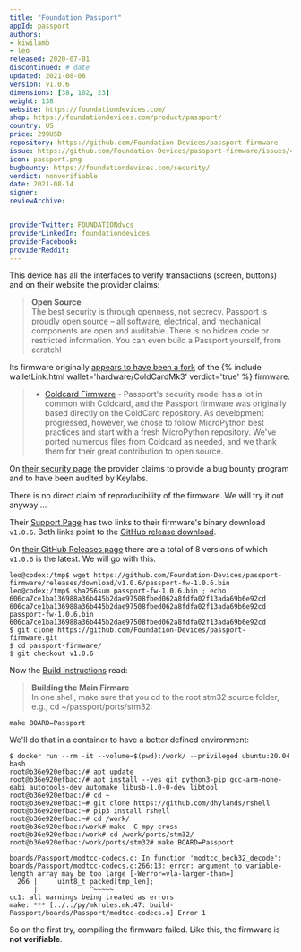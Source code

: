 ```yaml
---
title: "Foundation Passport"
appId: passport
authors:
- kiwilamb
- leo
released: 2020-07-01
discontinued: # date
updated: 2021-08-06
version: v1.0.6
dimensions: [38, 102, 23]
weight: 138
website: https://foundationdevices.com/
shop: https://foundationdevices.com/product/passport/
country: US
price: 299USD
repository: https://github.com/Foundation-Devices/passport-firmware
issue: https://github.com/Foundation-Devices/passport-firmware/issues/40
icon: passport.png
bugbounty: https://foundationdevices.com/security/
verdict: nonverifiable
date: 2021-08-14
signer: 
reviewArchive:


providerTwitter: FOUNDATIONdvcs
providerLinkedIn: foundationdevices
providerFacebook: 
providerReddit: 
---
```


This device has all the interfaces to verify transactions (screen, buttons) and
on their website the provider claims:

> **Open Source**<br>
  The best security is through openness, not secrecy. Passport is proudly
  open source – all software, electrical, and mechanical components are open and
  auditable. There is no hidden code or restricted information. You can even
  build a Passport yourself, from scratch!

Its firmware originally
[appears to have been a fork](https://github.com/Foundation-Devices/passport-firmware#open-source-components)
of the {% include walletLink.html wallet='hardware/ColdCardMk3' verdict='true' %}
firmware:

> * [Coldcard Firmware](https://github.com/Coldcard/firmware) - Passport's
  security model has a lot in common with Coldcard, and the Passport firmware
  was originally based directly on the ColdCard repository. As development
  progressed, however, we chose to follow MicroPython best practices and start
  with a fresh MicroPython repository. We've ported numerous files from Coldcard
  as needed, and we thank them for their great contribution to open source.

On [their security page](https://foundationdevices.com/security/) the provider
claims to provide a bug bounty program and to have been audited by Keylabs.

There is no direct claim of reproducibility of the firmware. We will try it out
anyway ...

Their [Support Page](https://support.foundationdevices.com/) has two links to
their firmware's binary download `v1.0.6`. Both links point to the
[GitHub release download](https://github.com/Foundation-Devices/passport-firmware/releases/download/v1.0.6/passport-fw-1.0.6.bin).

On [their GitHub Releases page](https://github.com/Foundation-Devices/passport-firmware/releases)
there are a total of 8 versions of which `v1.0.6` is the latest. We will go with
this.

```
leo@codex:/tmp$ wget https://github.com/Foundation-Devices/passport-firmware/releases/download/v1.0.6/passport-fw-1.0.6.bin
leo@codex:/tmp$ sha256sum passport-fw-1.0.6.bin ; echo 606ca7ce1ba136988a36b445b2dae97508fbed062a8fdfa02f13ada69b6e92cd
606ca7ce1ba136988a36b445b2dae97508fbed062a8fdfa02f13ada69b6e92cd  passport-fw-1.0.6.bin
606ca7ce1ba136988a36b445b2dae97508fbed062a8fdfa02f13ada69b6e92cd
$ git clone https://github.com/Foundation-Devices/passport-firmware.git
$ cd passport-firmware/
$ git checkout v1.0.6
```

Now the [Build Instructions](https://github.com/Foundation-Devices/passport-firmware/blob/main/DEVELOPMENT.md#building)
read:

> **Building the Main Firmare**<br>
  In one shell, make sure that you cd to the root stm32 source folder, e.g., cd ~/passport/ports/stm32:
  
  ```
  make BOARD=Passport
  ```

We'll do that in a container to have a better defined environment:

```
$ docker run --rm -it --volume=$(pwd):/work/ --privileged ubuntu:20.04 bash
root@b36e920efbac:/# apt update
root@b36e920efbac:/# apt install --yes git python3-pip gcc-arm-none-eabi autotools-dev automake libusb-1.0-0-dev libtool
root@b36e920efbac:/# cd ~
root@b36e920efbac:~# git clone https://github.com/dhylands/rshell
root@b36e920efbac:~# pip3 install rshell
root@b36e920efbac:~# cd /work/
root@b36e920efbac:/work# make -C mpy-cross
root@b36e920efbac:/work# cd /work/ports/stm32/
root@b36e920efbac:/work/ports/stm32# make BOARD=Passport
...
boards/Passport/modtcc-codecs.c: In function 'modtcc_bech32_decode':
boards/Passport/modtcc-codecs.c:266:13: error: argument to variable-length array may be too large [-Werror=vla-larger-than=]
  266 |     uint8_t packed[tmp_len];
      |             ^~~~~~
cc1: all warnings being treated as errors
make: *** [../../py/mkrules.mk:47: build-Passport/boards/Passport/modtcc-codecs.o] Error 1
```

So on the first try, compiling the firmware failed. Like this, the firmware is
**not verifiable**.
